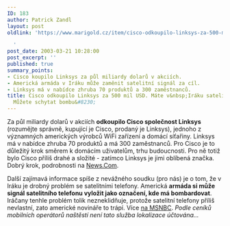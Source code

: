 ```yaml
---
ID: 183
author: Patrick Zandl
layout: post
oldlink: 'https://www.marigold.cz/item/cisco-odkoupilo-linksys-za-500-mil-usd-mate-v-iraku-satelitni-telefon-muzete-schytat-bombu

  '
post_date: 2003-03-21 10:28:00
post_excerpt: ''
published: true
summary_points:
- Cisco koupilo Linksys za půl miliardy dolarů v akciích.
- Americká armáda v Iráku může zaměnit satelitní signál za cíl.
- Linksys má v nabídce zhruba 70 produktů a 300 zaměstnanců.
title: Cisco odkoupilo Linksys za 500 mil USD. Máte v&nbsp;Iráku satelitní telefon?
  Můžete schytat bombu&#8230;
---
```


<p>
Za půl miliardy dolarů v akciích <STRONG>odkoupilo Cisco společnost Linksys </STRONG>(rozumějte správně, kupující je Cisco, prodaný je Linksys), jednoho z významných amerických výrobců WiFi zařízení a domácí síťařiny. Linksys má v nabídce zhruba 70 produktů a má 300 zaměstnanců. Pro Cisco je to důležitý krok směrem k domácím uživatelům, trhu budoucnosti. Pro ně totiž bylo Cisco příliš drahé a složité - zatímco Linksys je jimi oblíbená značka. Dobrý krok, podrobnosti na <A href="http://news.com.com/2100-1035-993457.html" target=_blank>News.Com</A>.</p>

<p>
Další zajímavá informace spíše z nevážného soudku (pro nás) je o tom, že v Iráku je drobný problém se satelitními telefony. Americká <STRONG>armáda si může signál satelitního telefonu vyložit jako označení, kde má bombardovat</STRONG>. Iráčany tenhle problém tolik nezneklidňuje, protože satelitní telefony příliš nevlastní, zato americké novináře to trápí. Více <A href="http://www.msnbc.com/news/888293.asp?cp1=1" target=_blank>na MSNBC</A>. <EM>Podle ceníků mobilních operátorů naštěstí není tato služba lokalizace účtována...</EM></p>